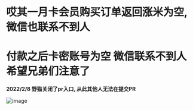 # 哎其一月卡会员购买订单返回涨米为空, 微信也联系不到人 

# 付款之后卡密账号为空 微信联系不到人 希望兄弟们注意了

**2022/2/8 野猫关闭了pr入口, 从此其他人无法在提交PR**


![image](https://user-images.githubusercontent.com/26520956/152948048-ab2d378e-e00c-4dfe-beb7-30f3b0be0c31.png)
